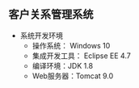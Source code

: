 ## 客户关系管理系统

- 系统开发环境
  - 操作系统： Windows 10
  - 集成开发工具： Eclipse EE 4.7
  - 编译环境：JDK 1.8
  - Web服务器：Tomcat 9.0
